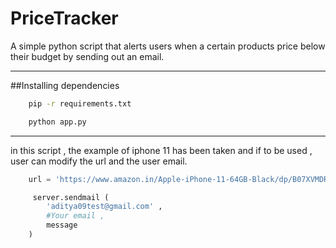 # PriceTracker

A simple python script that alerts users when a certain products price below their budget by sending out an email.

---
##Installing dependencies
```bash
    pip -r requirements.txt
```

```python
    python app.py
```
---
in this script , the example of iphone 11 has been taken and if to be used , user can modify the url and the user email.

```python
    url = 'https://www.amazon.in/Apple-iPhone-11-64GB-Black/dp/B07XVMDRZY?ref_=Oct_DLandingS_D_2f2e560d_60&smid=A14CZOWI0VEHLG'
```

```python
     server.sendmail (
        'aditya09test@gmail.com' , 
        #Your email , 
        message 
    )
```
